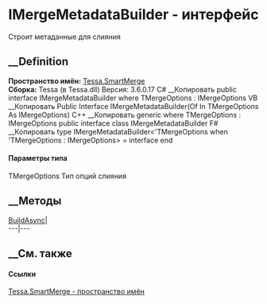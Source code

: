 # IMergeMetadataBuilder<TMergeOptions> \- интерфейс
Строит метаданные для слияния
## __Definition
 **Пространство имён:** [Tessa.SmartMerge](N_Tessa_SmartMerge.htm)  
 **Сборка:** Tessa (в Tessa.dll) Версия: 3.6.0.17
C# __Копировать
     public interface IMergeMetadataBuilder<in TMergeOptions>
    where TMergeOptions : IMergeOptions
VB __Копировать
     Public Interface IMergeMetadataBuilder(Of In TMergeOptions As IMergeOptions)
C++ __Копировать
    generic<typename TMergeOptions>
    where TMergeOptions : IMergeOptions
    public interface class IMergeMetadataBuilder
F# __Копировать
     type IMergeMetadataBuilder<'TMergeOptions when 'TMergeOptions : IMergeOptions> = interface end
#### Параметры типа
TMergeOptions
    Тип опций слияния
##  __Методы
[BuildAsync](M_Tessa_SmartMerge_IMergeMetadataBuilder_1_BuildAsync.htm)|  
---|---  
## __См. также
#### Ссылки
[Tessa.SmartMerge - пространство имён](N_Tessa_SmartMerge.htm)
